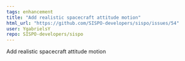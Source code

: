 ```yaml
---
tags: enhancement
title: "Add realistic spacecraft attitude motion"
html_url: "https://github.com/SISPO-developers/sispo/issues/54"
user: YgabrielsY
repo: SISPO-developers/sispo
---
```


Add realistic spacecraft attitude motion